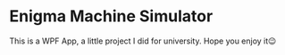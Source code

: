 # Enigma Machine Simulator
This is a WPF App, a little project I did for university. Hope you enjoy it😉
